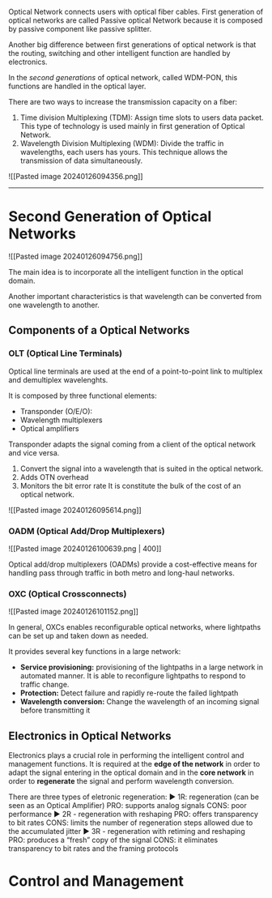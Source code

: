 Optical Network connects users with optical fiber cables. 
First generation of optical networks are called Passive optical Network because it is composed by passive component like passive splitter. 

Another big difference between first generations of optical network is that the routing, switching and other intelligent function are handled by electronics. 

In the *second generations* of optical network, called WDM-PON, this functions are handled in the optical layer. 

There are two ways to increase the transmission capacity on a fiber:

1) Time division Multiplexing (TDM): Assign time slots to users data packet. This type of technology is used mainly in first generation of Optical Network. 
2) Wavelength Division Multiplexing (WDM): Divide the traffic in wavelengths, each users has yours. This technique allows the transmission of data simultaneously.

![[Pasted image 20240126094356.png]]

---

# Second Generation of Optical Networks


![[Pasted image 20240126094756.png]]

The main idea is to incorporate all the intelligent function in the optical domain. 

Another important characteristics is that wavelength can be converted from one wavelength to another.

## Components of a Optical Networks

### OLT (Optical Line Terminals)

Optical line terminals are used at the end of a point-to-point link to multiplex and demultiplex wavelenghts. 

It is composed by three functional elements:
- Transponder (O/E/O): 
- Wavelength multiplexers 
- Optical amplifiers

Transponder adapts the signal coming from a client of the optical network and vice versa. 
1) Convert the signal into a wavelength that is suited in the optical network. 
2) Adds OTN overhead
3) Monitors the bit error rate
It is constitute the bulk of the cost of an optical network. 

![[Pasted image 20240126095614.png]]

### OADM (Optical Add/Drop Multiplexers)


![[Pasted image 20240126100639.png | 400]]

Optical add/drop multiplexers (OADMs) provide a cost-effective means for handling pass through traffic in both metro and long-haul networks.

### OXC (Optical Crossconnects)

![[Pasted image 20240126101152.png]]

In general, OXCs enables reconfigurable optical networks, where lightpaths can be set up and taken down as needed. 

It provides several key functions in a large network: 
- **Service provisioning:** provisioning of the lightpaths in a large network in automated manner. It is able to reconfigure lightpaths to respond to traffic change. 
- **Protection:** Detect failure and rapidly re-route the failed lightpath
- **Wavelength conversion:** Change the wavelength of an incoming signal before transmitting it

## Electronics in Optical Networks

Electronics plays a crucial role in performing the intelligent control and management functions. It is required at the **edge of the network** in order to adapt the signal entering in the optical domain and in the **core network** in order to **regenerate** the signal and perform wavelength conversion. 

There are three types of eletronic regeneration: 
▶ 1R: regeneration (can be seen as an Optical Amplifier) 
	PRO: supports analog signals 
	CONS: poor performance 
▶ 2R - regeneration with reshaping 
	PRO: offers transparency to bit rates 
	CONS: limits the number of regeneration steps allowed due to the accumulated jitter 
▶ 3R - regeneration with retiming and reshaping 
	PRO: produces a “fresh” copy of the signal 
	CONS: it eliminates transparency to bit rates and the framing protocols

# Control and Management


